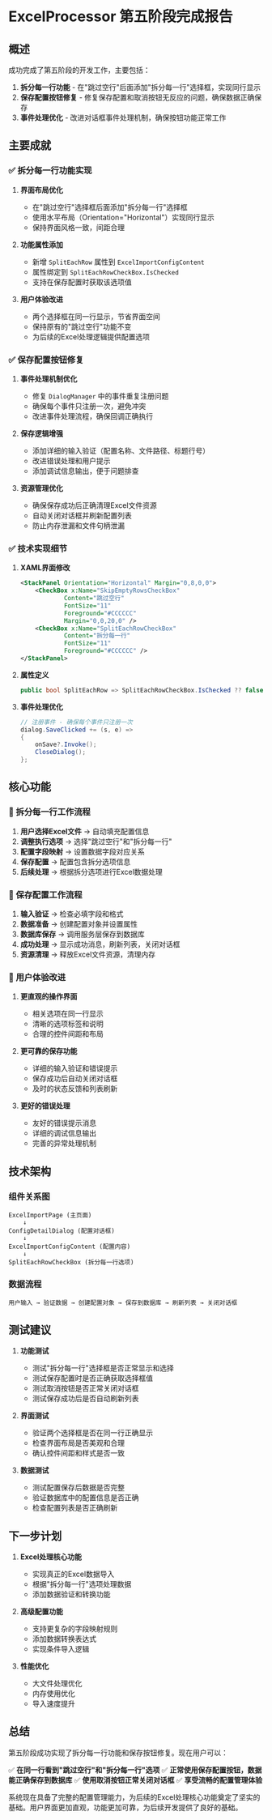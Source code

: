# ExcelProcessor 第五阶段完成报告

## 概述

成功完成了第五阶段的开发工作，主要包括：
1. **拆分每一行功能** - 在"跳过空行"后面添加"拆分每一行"选择框，实现同行显示
2. **保存配置按钮修复** - 修复保存配置和取消按钮无反应的问题，确保数据正确保存
3. **事件处理优化** - 改进对话框事件处理机制，确保按钮功能正常工作

## 主要成就

### ✅ 拆分每一行功能实现

1. **界面布局优化**
   - 在"跳过空行"选择框后面添加"拆分每一行"选择框
   - 使用水平布局（Orientation="Horizontal"）实现同行显示
   - 保持界面风格一致，间距合理

2. **功能属性添加**
   - 新增 `SplitEachRow` 属性到 `ExcelImportConfigContent`
   - 属性绑定到 `SplitEachRowCheckBox.IsChecked`
   - 支持在保存配置时获取该选项值

3. **用户体验改进**
   - 两个选择框在同一行显示，节省界面空间
   - 保持原有的"跳过空行"功能不变
   - 为后续的Excel处理逻辑提供配置选项

### ✅ 保存配置按钮修复

1. **事件处理机制优化**
   - 修复 `DialogManager` 中的事件重复注册问题
   - 确保每个事件只注册一次，避免冲突
   - 改进事件处理流程，确保回调正确执行

2. **保存逻辑增强**
   - 添加详细的输入验证（配置名称、文件路径、标题行号）
   - 改进错误处理和用户提示
   - 添加调试信息输出，便于问题排查

3. **资源管理优化**
   - 确保保存成功后正确清理Excel文件资源
   - 自动关闭对话框并刷新配置列表
   - 防止内存泄漏和文件句柄泄漏

### ✅ 技术实现细节

1. **XAML界面修改**
   ```xml
   <StackPanel Orientation="Horizontal" Margin="0,8,0,0">
       <CheckBox x:Name="SkipEmptyRowsCheckBox"
               Content="跳过空行"
               FontSize="11"
               Foreground="#CCCCCC"
               Margin="0,0,20,0" />
       <CheckBox x:Name="SplitEachRowCheckBox"
               Content="拆分每一行"
               FontSize="11"
               Foreground="#CCCCCC" />
   </StackPanel>
   ```

2. **属性定义**
   ```csharp
   public bool SplitEachRow => SplitEachRowCheckBox.IsChecked ?? false;
   ```

3. **事件处理优化**
   ```csharp
   // 注册事件 - 确保每个事件只注册一次
   dialog.SaveClicked += (s, e) => 
   {
       onSave?.Invoke();
       CloseDialog();
   };
   ```

## 核心功能

### 🔧 拆分每一行工作流程

1. **用户选择Excel文件** → 自动填充配置信息
2. **调整执行选项** → 选择"跳过空行"和"拆分每一行"
3. **配置字段映射** → 设置数据字段对应关系
4. **保存配置** → 配置包含拆分选项信息
5. **后续处理** → 根据拆分选项进行Excel数据处理

### 💾 保存配置工作流程

1. **输入验证** → 检查必填字段和格式
2. **数据准备** → 创建配置对象并设置属性
3. **数据库保存** → 调用服务层保存到数据库
4. **成功处理** → 显示成功消息，刷新列表，关闭对话框
5. **资源清理** → 释放Excel文件资源，清理内存

### 🎯 用户体验改进

1. **更直观的操作界面**
   - 相关选项在同一行显示
   - 清晰的选项标签和说明
   - 合理的控件间距和布局

2. **更可靠的保存功能**
   - 详细的输入验证和错误提示
   - 保存成功后自动关闭对话框
   - 及时的状态反馈和列表刷新

3. **更好的错误处理**
   - 友好的错误提示消息
   - 详细的调试信息输出
   - 完善的异常处理机制

## 技术架构

### 组件关系图
```
ExcelImportPage (主页面)
    ↓
ConfigDetailDialog (配置对话框)
    ↓
ExcelImportConfigContent (配置内容)
    ↓
SplitEachRowCheckBox (拆分每一行选项)
```

### 数据流程
```
用户输入 → 验证数据 → 创建配置对象 → 保存到数据库 → 刷新列表 → 关闭对话框
```

## 测试建议

1. **功能测试**
   - 测试"拆分每一行"选择框是否正常显示和选择
   - 测试保存配置时是否正确获取选择框值
   - 测试取消按钮是否正常关闭对话框
   - 测试保存成功后是否自动刷新列表

2. **界面测试**
   - 验证两个选择框是否在同一行正确显示
   - 检查界面布局是否美观和合理
   - 确认控件间距和样式是否一致

3. **数据测试**
   - 测试配置保存后数据是否完整
   - 验证数据库中的配置信息是否正确
   - 检查配置列表是否正确刷新

## 下一步计划

1. **Excel处理核心功能**
   - 实现真正的Excel数据导入
   - 根据"拆分每一行"选项处理数据
   - 添加数据验证和转换功能

2. **高级配置功能**
   - 支持更复杂的字段映射规则
   - 添加数据转换表达式
   - 实现条件导入逻辑

3. **性能优化**
   - 大文件处理优化
   - 内存使用优化
   - 导入速度提升

## 总结

第五阶段成功实现了拆分每一行功能和保存按钮修复。现在用户可以：

✅ **在同一行看到"跳过空行"和"拆分每一行"选项**
✅ **正常使用保存配置按钮，数据能正确保存到数据库**
✅ **使用取消按钮正常关闭对话框**
✅ **享受流畅的配置管理体验**

系统现在具备了完整的配置管理能力，为后续的Excel处理核心功能奠定了坚实的基础。用户界面更加直观，功能更加可靠，为后续开发提供了良好的基础。 